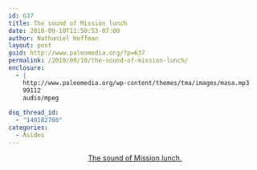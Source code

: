 ```yaml
---
id: 637
title: The sound of Mission lunch
date: 2010-09-10T11:50:53-07:00
author: Nathaniel Hoffman
layout: post
guid: http://www.paleomedia.org/?p=637
permalink: /2010/09/10/the-sound-of-mission-lunch/
enclosure:
  - |
    http://www.paleomedia.org/wp-content/themes/tma/images/masa.mp3
    99112
    audio/mpeg
    
dsq_thread_id:
  - "140182760"
categories:
  - Asides
---
```

<center>
  <a href='http://www.paleomedia.org/wp-content/themes/tma/images/masa.mp3'>The sound of Mission lunch.</a>
</center>